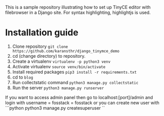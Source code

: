 This is a sample repository illustrating how to set up TinyCE editor with filebrowser in a Django site. For syntax highlighting, highlightjs is used.


# Installation guide

1) Clone repository ```git clone https://github.com/karansthr/django_tinymce_demo ```
2) cd (change directory) to repository.
3) Create a virtualenv ``` virtualenv -p python3 venv ```
4) Activate virtualenv ``` source venv/bin/activate  ```
5) Install required packages ``` pip3 install -r requirements.txt  ```
6) cd to ```blog ```
7) Run collectstatic command  ``` python3 manage.py collectstatic  ```
8) Run the server ``` python3 manage.py runserver  ```

If you want to access admin panel then go to localhost:[port]/admin and login with username = fosstack = fosstack
or you can create new user with ```python python3  manage.py createsuperuser ``
